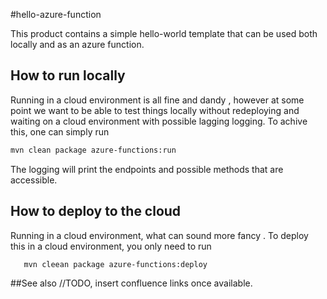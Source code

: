 #hello-azure-function

This product contains a simple hello-world  template that
 can be used both locally and as an azure function.

## How to run locally
Running in a cloud environment is all fine and dandy
, however at some point we want to be able to test things
 locally without redeploying and waiting on a cloud
  environment with possible lagging logging. To achive
   this, one can simply run 
   ```bash
mvn clean package azure-functions:run
   ```
The logging will print the endpoints and possible methods
 that are accessible.

## How to deploy to the cloud
Running in a cloud environment, what can sound more fancy
. To deploy this in a cloud environment, you only need to
 run 
 ```bash
    mvn cleean package azure-functions:deploy
 ```


##See also
//TODO, insert confluence links once available.